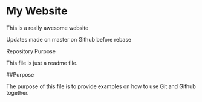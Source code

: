 # My Website

This is a really awesome website

Updates made on master on Github before rebase

 Repository Purpose

This file is just a readme file.

##Purpose

The purpose of this file is to provide examples 
on how to use Git and Github together.